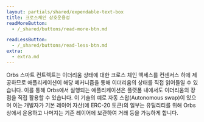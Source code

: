 ```yaml
---
layout: partials/shared/expendable-text-box
title: 크로스체인 상호운용성
readMoreButton:
  - /_shared/buttons/read-more-btn.md

readLessButton:
  - /_shared/buttons/read-less-btn.md
extra:
  - extra.md
---
```


Orbs 스마트 컨트렉트는 이더리움 상태에 대한 크로스 체인 액세스를 컨센서스 하에 제공하므로 애플리케이션이 해당 메커니즘을 통해 이더리움의 상태를 직접 읽어들일 수 있습니다. 이를 통해 Orbs에서 실행되는 애플리케이션은 플랫폼 내에서도 이더리움의 장점을 직접 활용할 수 있습니다. 이 기술의 예로 자동 스왑(Autonomous swap)이 있으며 이는 개발자가 기본 레이어 자산(예 ERC-20 토큰)의 일부는 유틸리티를 위해 Orbs 상에서 운용하고 나머지는 기존 레이어에 보관하여 거래 등을 가능하게 합니다.
